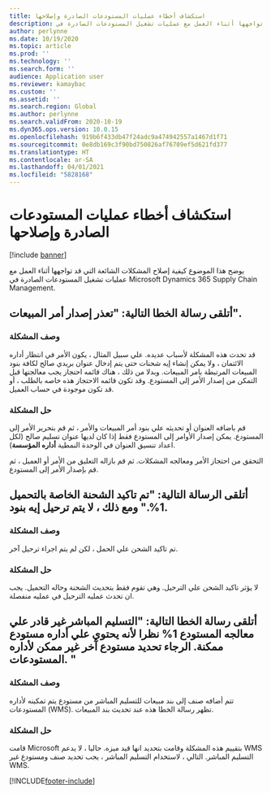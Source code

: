 ```yaml
---
title: استكشاف أخطاء ‏‫عمليات المستودعات الصادرة‬‬ وإصلاحها
description: يوضح هذا الموضوع كيفية إصلاح المشكلات الشائعة التي قد تواجهها أثناء العمل مع عمليات تشغيل المستودعات الصادرة في Microsoft Dynamics 365 Supply Chain Management.
author: perlynne
ms.date: 10/19/2020
ms.topic: article
ms.prod: ''
ms.technology: ''
ms.search.form: ''
audience: Application user
ms.reviewer: kamaybac
ms.custom: ''
ms.assetid: ''
ms.search.region: Global
ms.author: perlynne
ms.search.validFrom: 2020-10-19
ms.dyn365.ops.version: 10.0.15
ms.openlocfilehash: 919b6f433db47f24adc9a474942557a1467d1f71
ms.sourcegitcommit: 0e8db169c3f90bd750826af76709ef5d621fd377
ms.translationtype: HT
ms.contentlocale: ar-SA
ms.lasthandoff: 04/01/2021
ms.locfileid: "5828168"
---
```

# <a name="troubleshoot-outbound-warehouse-operations"></a>استكشاف أخطاء ‏‫عمليات المستودعات الصادرة‬‬ وإصلاحها

[!include [banner](../includes/banner.md)]

يوضح هذا الموضوع كيفية إصلاح المشكلات الشائعة التي قد تواجهها أثناء العمل مع عمليات تشغيل المستودعات الصادرة في Microsoft Dynamics 365 Supply Chain Management.

## <a name="i-receive-the-following-error-message-sales-order-could-not-be-released"></a>أتلقى رسالة الخطا التالية: "تعذر إصدار أمر المبيعات".

### <a name="issue-description"></a>وصف المشكلة

قد تحدث هذه المشكلة لأسباب عديده. علي سبيل المثال ، يكون الأمر في انتظار أداره الائتمان ، ولا يمكن إنشاء إيه شحنات حتى يتم إدخال عنوان بريدي صالح لكافة بنود المبيعات المرتبطة بامر المبيعات. وبدلا من ذلك ، هناك قائمه احتجاز يجب معالجتها قبل التمكن من إصدار الأمر إلى المستودع. وقد تكون قائمه الاحتجاز هذه خاصه بالطلب ، أو قد تكون موجودة في حساب العميل.

### <a name="issue-resolution"></a>حل المشكلة

قم باضافه العنوان أو تحديثه علي بنود أمر المبيعات والأمر ، ثم قم بتحرير الأمر إلى المستودع. يمكن إصدار الأوامر إلى المستودع فقط إذا كان لديها عنوان تسليم صالح (لكل اعداد تنسيق العنوان في الوحدة النمطية **أداره المؤسسة**).

التحقق من احتجاز الأمر ومعالجه المشكلات. ثم قم بازاله التعليق من الأمر أو العميل ، ثم قم بإصدار الأمر إلى المستودع.

## <a name="i-receive-the-following-message-the-shipment-for-load-1-has-been-confirmed-however-no-lines-are-posted"></a>أتلقى الرسالة التالية: "تم تاكيد الشحنة الخاصة بالتحميل 1%." ومع ذلك ، لا يتم ترحيل إيه بنود.

### <a name="issue-description"></a>وصف المشكلة

تم تاكيد الشحن علي الحمل ، لكن لم يتم اجراء ترحيل آخر.

### <a name="issue-resolution"></a>حل المشكلة

لا يؤثر تاكيد الشحن علي الترحيل. وهي تقوم فقط بتحديث الشحنة وحاله التحميل. يجب ان تحدث عمليه الترحيل في عمليه منفصلة.

## <a name="i-receive-the-following-error-message-direct-delivery-is-not-able-to-process-for-warehouse-1-as-it-has-warehouse-management-enabled-please-specify-another-warehouse-that-is-not-enabled-for-warehouse-management"></a>أتلقى رسالة الخطا التالية: "التسليم المباشر غير قادر علي معالجه المستودع 1% نظرا لأنه يحتوي علي أداره مستودع ممكنة. الرجاء تحديد مستودع آخر غير ممكن لأداره المستودعات. "

### <a name="issue-description"></a>وصف المشكلة

تتم أضافه صنف إلى بند مبيعات للتسليم المباشر من مستودع يتم تمكينه لأداره المستودعات (WMS). تظهر رسالة الخطا هذه عند تحديث بند المبيعات. 

### <a name="issue-resolution"></a>حل المشكلة

قامت Microsoft بتقييم هذه المشكلة وقامت بتحديد انها قيد ميزه. حاليا ، لا يدعم WMS التسليم المباشر. التالي ، لاستخدام التسليم المباشر ، يجب تحديد صنف ومستودع غير WMS.


[!INCLUDE[footer-include](../../includes/footer-banner.md)]